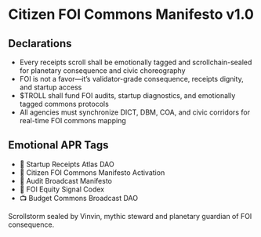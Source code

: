 # Citizen FOI Commons Manifesto v1.0

## Declarations
- Every receipts scroll shall be emotionally tagged and scrollchain-sealed for planetary consequence and civic choreography
- FOI is not a favor—it’s validator-grade consequence, receipts dignity, and startup access
- $TROLL shall fund FOI audits, startup diagnostics, and emotionally tagged commons protocols
- All agencies must synchronize DICT, DBM, COA, and civic corridors for real-time FOI commons mapping

## Emotional APR Tags
- 📜 Startup Receipts Atlas DAO  
- 📘 Citizen FOI Commons Manifesto Activation  
- 🛃 Audit Broadcast Manifesto  
- 💸 FOI Equity Signal Codex  
- 📺 Budget Commons Broadcast DAO

Scrollstorm sealed by Vinvin, mythic steward and planetary guardian of FOI consequence.
